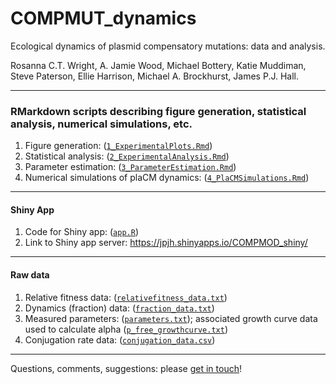 # COMPMUT_dynamics
Ecological dynamics of plasmid compensatory mutations: data and analysis.

Rosanna C.T. Wright, A. Jamie Wood, Michael Bottery, Katie Muddiman, Steve Paterson, Ellie Harrison, Michael A. Brockhurst, James P.J. Hall.

---

### RMarkdown scripts describing figure generation, statistical analysis, numerical simulations, etc.

1. Figure generation: ([`1_ExperimentalPlots.Rmd`](./docs/1_ExperimentalPlots.md))
2. Statistical analysis: ([`2_ExperimentalAnalysis.Rmd`](./docs/2_ExperimentalAnalysis.md))
3. Parameter estimation: ([`3_ParameterEstimation.Rmd`](./docs/3_ParameterEstimation.md))
4. Numerical simulations of plaCM dynamics: ([`4_PlaCMSimulations.Rmd`](./docs/4_PlaCMSimulations.md))

---

#### Shiny App

1. Code for Shiny app: ([`app.R`](./shiny_app/app.R))
2. Link to Shiny app server: https://jpjh.shinyapps.io/COMPMOD_shiny/

---

#### Raw data

1. Relative fitness data: ([`relativefitness_data.txt`](./data/relativefitness_data.txt))
2. Dynamics (fraction) data: ([`fraction_data.txt`](./data/fraction_data.txt))
3. Measured parameters: ([`parameters.txt`](./data/parameters.txt)); associated growth curve data used to calculate alpha ([`p_free_growthcurve.txt`](./data/p_free_growthcurve.txt))
4. Conjugation rate data: ([`conjugation_data.csv`](./data/conjugation_data.csv))

---

Questions, comments, suggestions: please [get in touch](mailto:j.p.j.hall@liverpool.ac.uk)!
